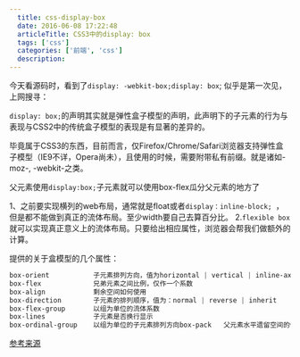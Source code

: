 ```yaml
---
  title: css-display-box
  date: 2016-06-08 17:22:48
  articleTitle: CSS3中的display: box
  tags: ['css']
  categories: ['前端', 'css']
  description:
---
```



今天看源码时，看到了`display: -webkit-box;display: box`; 似乎是第一次见，
上网搜寻：

`display: box;`的声明其实就是弹性盒子模型的声明，此声明下的子元素的行为与表现与CSS2中的传统盒子模型的表现是有显著的差异的。

毕竟属于CSS3的东西，目前而言，仅Firefox/Chrome/Safari浏览器支持弹性盒子模型（IE9不详，Opera尚未），且使用的时候，需要附带私有前缀。就是诸如-moz-, -webkit-之类。

父元素使用`display:box;`子元素就可以使用box-flex瓜分父元素的地方了

1、之前要实现横列的web布局，通常就是float或者`display：inline-block; `，但是都不能做到真正的流体布局。至少width要自己去算百分比。
2.`flexible box`就可以实现真正意义上的流体布局。只要给出相应属性，浏览器会帮我们做额外的计算。

提供的关于盒模型的几个属性：
```css
box-orient           子元素排列方向，值为horizontal | vertical | inline-axis | block-axis | inherit
box-flex             兄弟元素之间比例，仅作一个系数
box-align            剩余空间如何使用
box-direction        子元素的排列顺序，值为：normal | reverse | inherit
box-flex-group       以组为单位的流体系数
box-lines            子元素是否换行显示
box-ordinal-group    以组为单位的子元素排列方向box-pack   父元素水平遗留空间的使用
```

[参考来源](http://www.zhangxinxu.com/wordpress/2010/12/css-box-flex%E5%B1%9E%E6%80%A7%EF%BC%8C%E7%84%B6%E5%90%8E%E5%BC%B9%E6%80%A7%E7%9B%92%E5%AD%90%E6%A8%A1%E5%9E%8B%E7%AE%80%E4%BB%8B/)


